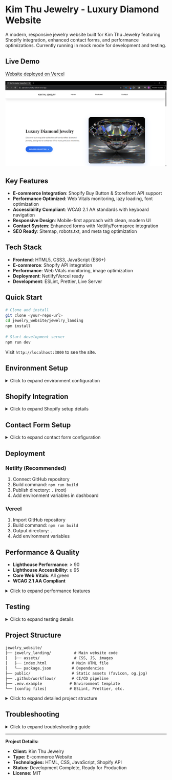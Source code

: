 # Kim Thu Jewelry - Luxury Diamond Website

A modern, responsive jewelry website built for Kim Thu Jewelry featuring Shopify integration, enhanced contact forms, and performance optimizations. Currently running in mock mode for development and testing.

## Live Demo  
[Website deployed on Vercel](https://jaylinadam-jewelry-website.vercel.app)

[![Project Screenshot](./jewelry_landing/assets/img/jewelry_website_demo.png)](https://jaylinadam-jewelry-website.vercel.app)

## Key Features

- **E-commerce Integration**: Shopify Buy Button & Storefront API support
- **Performance Optimized**: Web Vitals monitoring, lazy loading, font optimization
- **Accessibility Compliant**: WCAG 2.1 AA standards with keyboard navigation
- **Responsive Design**: Mobile-first approach with clean, modern UI
- **Contact System**: Enhanced forms with Netlify/Formspree integration
- **SEO Ready**: Sitemap, robots.txt, and meta tag optimization

## Tech Stack

- **Frontend**: HTML5, CSS3, JavaScript (ES6+)
- **E-commerce**: Shopify API integration
- **Performance**: Web Vitals monitoring, image optimization
- **Deployment**: Netlify/Vercel ready
- **Development**: ESLint, Prettier, Live Server

## Quick Start

```bash
# Clone and install
git clone <your-repo-url>
cd jewelry_website/jewelry_landing
npm install

# Start development server
npm run dev
```

Visit `http://localhost:3000` to see the site.

## Environment Setup

<details>
<summary>Click to expand environment configuration</summary>

Copy `.env.example` to `.env` and configure:

```bash
cp .env.example .env
```

**Environment Variables:**

```env
# Shopify Configuration
SHOP_MODE=mock                    # mock, buy-button, or storefront
SHOPIFY_STORE_DOMAIN=             # yourstore.myshopify.com
SHOPIFY_STOREFRONT_TOKEN=         # Storefront API token
SHOPIFY_COLLECTION_ID=            # Collection ID for buy button

# Contact Form
CONTACT_SINK=netlify              # netlify or formspree
FORMSPREE_ID=                     # Formspree form ID
```

</details>

## Shopify Integration

<details>
<summary>Click to expand Shopify setup details</summary>

### Current Mode: Mock (Development)

```env
SHOP_MODE=mock
```

### Buy Button Mode

1. Get Shopify store domain from Admin → Settings → General
2. Get collection ID from Products → Collections
3. Update `.env`:
   ```env
   SHOP_MODE=buy-button
   SHOPIFY_STORE_DOMAIN=mystore.myshopify.com
   SHOPIFY_COLLECTION_ID=123456789
   ```

### Storefront API Mode

1. Create Storefront API access token in Apps → App settings
2. Configure Storefront API scopes
3. Update `.env`:
   ```env
   SHOP_MODE=storefront
   SHOPIFY_STORE_DOMAIN=mystore.myshopify.com
   SHOPIFY_STOREFRONT_TOKEN=your_access_token
   ```

</details>

## Contact Form Setup

<details>
<summary>Click to expand contact form configuration</summary>

### Netlify Forms (Recommended)

- Deploy to Netlify
- Forms automatically detected
- No additional configuration needed

### Formspree Alternative

1. Sign up at [Formspree.io](https://formspree.io)
2. Create new form and copy form ID
3. Update `.env`:
   ```env
   CONTACT_SINK=formspree
   FORMSPREE_ID=your_form_id
   ```

</details>

## Deployment

### Netlify (Recommended)

1. Connect GitHub repository
2. Build command: `npm run build`
3. Publish directory: `.` (root)
4. Add environment variables in dashboard

### Vercel

1. Import GitHub repository
2. Build command: `npm run build`
3. Output directory: `.`
4. Add environment variables

## Performance & Quality

- **Lighthouse Performance**: ≥ 90
- **Lighthouse Accessibility**: ≥ 95
- **Core Web Vitals**: All green
- **WCAG 2.1 AA Compliant**

<details>
<summary>Click to expand performance features</summary>

- Image lazy loading and optimization
- Font optimization with `font-display: swap`
- Critical resource preloading
- Web Vitals monitoring (dev mode)
- Script optimization and deferring

</details>

## Testing

<details>
<summary>Click to expand testing details</summary>

### Manual Testing Checklist

- [ ] Homepage loads correctly
- [ ] Navigation works on mobile/desktop
- [ ] Contact form validation and submission
- [ ] Shopify integration (both modes)
- [ ] Cart functionality (storefront mode)
- [ ] Performance scores meet targets

### Automated Testing

```bash
npm run lint      # Code linting
npm run build     # Build test
npm run format    # Code formatting
```

</details>

## Project Structure

```
jewelry_website/
├── jewelry_landing/          # Main website code
│   ├── assets/               # CSS, JS, images
│   ├── index.html           # Main HTML file
│   └── package.json         # Dependencies
├── public/                  # Static assets (favicon, og.jpg)
├── .github/workflows/       # CI/CD pipeline
├── .env.example            # Environment template
└── [config files]          # ESLint, Prettier, etc.
```

<details>
<summary>Click to expand detailed project structure</summary>

```
jewelry_website/
├── jewelry_landing/          # Main website code
│   ├── assets/
│   │   ├── css/styles.css    # Main stylesheet
│   │   ├── js/
│   │   │   ├── main.js      # Main JavaScript
│   │   │   └── performance.js # Performance monitoring
│   │   └── img/             # Images
│   ├── index.html           # Main HTML file
│   ├── package.json         # Dependencies and scripts
│   └── node_modules/        # Dependencies
├── public/                  # Static assets
│   ├── favicon.ico         # Site favicon
│   └── og.jpg             # Open Graph image
├── .github/
│   └── workflows/
│       └── ci.yml          # GitHub Actions CI
├── .env.example            # Environment variables template
├── .gitignore             # Git ignore rules
├── .prettierrc            # Prettier configuration
├── .eslintrc.json         # ESLint configuration
├── README.md             # This file
├── LICENSE               # MIT License
├── robots.txt            # SEO robots file
└── sitemap.xml           # SEO sitemap
```

</details>

## Troubleshooting

<details>
<summary>Click to expand troubleshooting guide</summary>

### Common Issues

**Shopify products not loading:**

- Check store domain and token
- Verify CORS settings in Shopify
- Check browser console for errors

**Contact form not working:**

- Verify Netlify Forms is enabled
- Check form name attribute matches
- Test with different email addresses

**Performance issues:**

- Check image sizes and formats
- Verify lazy loading is working
- Monitor Core Web Vitals

### Getting Help

- Check browser console for errors
- Verify all environment variables are set
- Test in incognito mode
- Check network tab for failed requests

</details>

---

**Project Details:**

- **Client:** Kim Thu Jewelry
- **Type:** E-commerce Website
- **Technologies:** HTML, CSS, JavaScript, Shopify API
- **Status:** Development Complete, Ready for Production
- **License:** MIT
